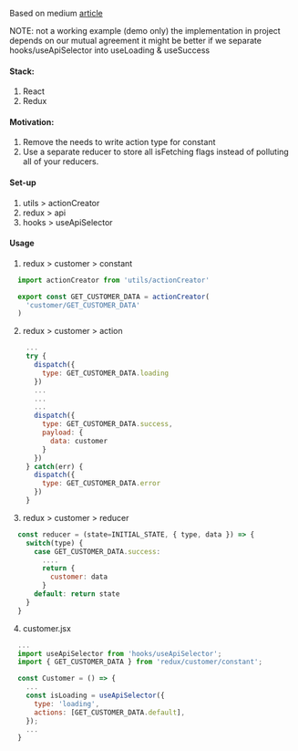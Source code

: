 Based on medium [article](https://medium.com/stashaway-engineering/react-redux-tips-better-way-to-handle-loading-flags-in-your-reducers-afda42a804c6)

NOTE: 
not a working example (demo only)
the implementation in project depends on our mutual agreement
it might be better if we separate hooks/useApiSelector into useLoading & useSuccess

#### Stack:
1. React
2. Redux

#### Motivation:
1. Remove the needs to write action type for constant
2. Use a separate reducer to store all isFetching flags instead of polluting all of your reducers.

#### Set-up
1. utils > actionCreator
2. redux > api
3. hooks > useApiSelector

#### Usage
1. redux > customer > constant
```js
  import actionCreator from 'utils/actionCreator'

  export const GET_CUSTOMER_DATA = actionCreator(
    'customer/GET_CUSTOMER_DATA'
  )
```
2. redux > customer > action
```js
    ...
    try {
      dispatch({
        type: GET_CUSTOMER_DATA.loading
      })
      ...
      ...
      ...
      dispatch({
        type: GET_CUSTOMER_DATA.success,
        payload: {
          data: customer
        }
      })
    } catch(err) {
      dispatch({
        type: GET_CUSTOMER_DATA.error
      })
    }
```
3. redux > customer > reducer
```js
  const reducer = (state=INITIAL_STATE, { type, data }) => {
    switch(type) {
      case GET_CUSTOMER_DATA.success:
        ....
        return {
          customer: data
        }
      default: return state
    }
  }
```
4. customer.jsx
```jsx
  ...
  import useApiSelector from 'hooks/useApiSelector';
  import { GET_CUSTOMER_DATA } from 'redux/customer/constant';

  const Customer = () => {
    ...
    const isLoading = useApiSelector({
      type: 'loading',
      actions: [GET_CUSTOMER_DATA.default],
    });
    ...
  }
  
```
